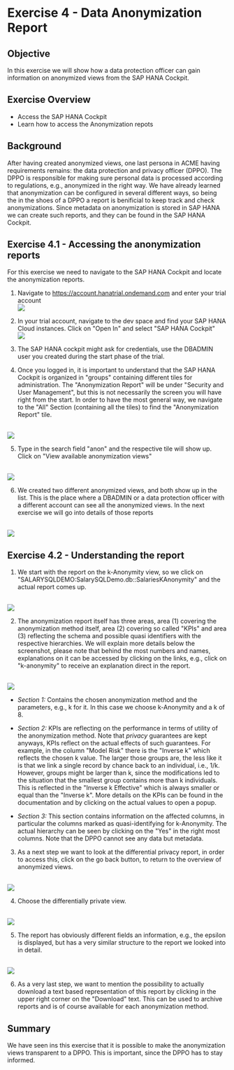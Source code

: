 # Exercise 4 - Data Anonymization Report

## Objective

In this exercise we will show how a data protection officer can gain information on anonymized views from the SAP HANA Cockpit.

## Exercise Overview

- Access the SAP HANA Cockpit
- Learn how to access the Anonymization repots

## Background

After having created anonymized views, one last persona in ACME having requirements remains: the data protection and privacy officer (DPPO). The DPPO is responsible for making sure personal data is processed according to regulations, e.g., anonymized in the right way. We have already learned that anonymization can be configured in several different ways, so being the in the shoes of a DPPO a report is benificial to keep track and check anonymizations. Since metadata on anonymization is stored in SAP HANA we can create such reports, and they can be found in the SAP HANA Cockpit.

## Exercise 4.1 - Accessing the anonymization reports

For this exercise we need to navigate to the SAP HANA Cockpit and locate the anonymization reports.

1. Navigate to https://account.hanatrial.ondemand.com and enter your trial account
<br>![](/exercises/ex4/images/account_hanatrial.png)

2. In your trial account, navigate to the dev space and find your SAP HANA Cloud instances. Click on "Open In" and select "SAP HANA Cockpit"
<br>![](/exercises/ex4/images/open_hana_cockpit.png)

3. The SAP HANA cockpit might ask for credentials, use the DBADMIN user you created during the start phase of the trial.

4. Once you logged in, it is important to understand that the SAP HANA Cockpit is organized in "groups" containing different tiles for administration. The "Anonymization Report" will be under "Security and User Management", but this is not necessarily the screen you will have right from the start. In order to have the most general way, we navigate to the "All" Section (containing all the tiles) to find the "Anonymization Report" tile.

<br>![](/exercises/ex4/images/navigate_to_all.png)

5. Type in the search field "anon" and the respective tile will show up. Click on "View available anonymization views"

<br>![](/exercises/ex4/images/find_anon_report_tile.png)

6. We created two different anonymized views, and both show up in the list. This is the place where a DBADMIN or a data protection officer with a different account can see all the anonymized views. In the next exercise we will go into details of those reports

<br>![](/exercises/ex4/images/anon_reports.png)

## Exercise 4.2 - Understanding the report

1. We start with the report on the k-Anonymity view, so we click on "SALARYSQLDEMO:SalarySQLDemo.db::SalariesKAnonymity" and the actual report comes up.

<br>![](/exercises/ex4/images/choosing_k_anonymous_report.png)

2. The anonymization report itself has three areas, area (1) covering the anonymization method itself, area (2) covering so called "KPIs" and area (3) reflecting the schema and possible quasi identifiers with the respective hierarchies. We will explain more details below the screenshot, please note that behind the most numbers and names, explanations on it can be accessed by clicking on the links, e.g., click on "k-anonymity" to receive an explanation direct in the report.

<br>![](/exercises/ex4/images/k_anonymity_report.png)

- *Section 1:* Contains the chosen anonymization method and the parameters, e.g., k for it. In this case we choose k-Anonymity and a k of 8.

- *Section 2:* KPIs are reflecting on the performance in terms of utility of the anonymization method. Note that *privacy* guarantees are kept anyways, KPIs reflect on the actual effects of such guarantees. For example, in the column "Model Risk" there is the "Inverse k" which reflects the chosen k value. The larger those groups are, the less like it is that we link a single record by chance back to an individual, i.e., 1/k. However, groups might be larger than k, since the modifications led to the situation that the smallest group contains more than k individuals. This is reflected in the "Inverse k Effective" which is always smaller or equal than the "Inverse k". More details on the KPIs can be found in the documentation and by clicking on the actual values to open a popup.

- *Section 3:* This section contains information on the affected columns, in particular the columns marked as quasi-identifying for k-Anonymity. The actual hierarchy can be seen by clicking on the "Yes" in the right most columns. Note that the DPPO cannot see any data but metadata.

3. As a next step we want to look at the differential privacy report, in order to access this, click on the go back button, to return to the overview of anonymized views.

<br>![](/exercises/ex4/images/go_back_button.png)

4. Choose the differentially private view.

<br>![](/exercises/ex4/images/dp_anon_view.png)

5. The report has obviously different fields an information, e.g., the epsilon is displayed, but has a very similar structure to the report we looked into in detail.

<br>![](/exercises/ex4/images/dp_report.png)

6. As a very last step, we want to mention the possibility to actually download a text based representation of this report by clicking in the upper right corner on the "Download" text. This can be used to archive reports and is of course available for each anonymization method.

## Summary

We have seen ins this exercise that it is possible to make the anonymization views transparent to a DPPO. This is important, since the DPPO has to stay informed.